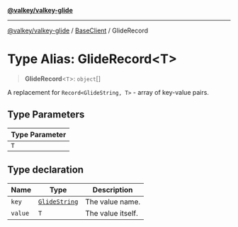 [**@valkey/valkey-glide**](../../README.md)

***

[@valkey/valkey-glide](../../modules.md) / [BaseClient](../README.md) / GlideRecord

# Type Alias: GlideRecord\<T\>

> **GlideRecord**\<`T`\>: `object`[]

A replacement for `Record<GlideString, T>` - array of key-value pairs.

## Type Parameters

| Type Parameter |
| ------ |
| `T` |

## Type declaration

| Name | Type | Description |
| ------ | ------ | ------ |
| `key` | [`GlideString`](GlideString.md) | The value name. |
| `value` | `T` | The value itself. |
